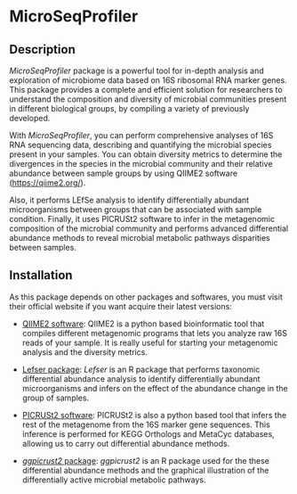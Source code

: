 # MicroSeqProfiler

## Description

*MicroSeqProfiler* package is a powerful tool for in-depth analysis and
exploration of microbiome data based on 16S ribosomal RNA marker genes. 
This package provides a complete and efficient solution for researchers to 
understand the composition and diversity of microbial communities present 
in different biological groups, by compiling a variety of previously 
developed.

With *MicroSeqProfiler*, you can perform comprehensive analyses of 16S RNA 
sequencing data, describing and quantifying the microbial species present
in your samples. You can obtain diversity metrics to determine the divergences 
in the species in the microbial community and their relative abundance between 
sample groups by using QIIME2 software (https://qiime2.org/).

Also, it performs LEfSe analysis to identify differentially abundant 
microorganisms between groups that can be associated with sample condition.
Finally, it uses PICRUSt2 software to infer in the metagenomic composition
of the microbial community and performs advanced differential abundance
methods to reveal microbial metabolic pathways disparities between samples. 


## Installation

As this package depends on other packages and softwares, you must visit
their official website if you want acquire their latest versions:

-   [QIIME2 software](https://docs.qiime2.org/): QIIME2 is a python
    based bioinformatic tool that compiles different metagenomic
    programs that lets you analyze raw 16S reads of your sample. It is
    really useful for starting your metagenomic analysis and the
    diversity metrics.

-   [Lefser package](https://github.com/waldronlab/lefser): *Lefser* is
    an R package that performs taxonomic differential abundance analysis
    to identify differentially abundant microorganisms and infers on the
    effect of the abundance change in the group of samples.

-   [PICRUSt2 software](https://github.com/picrust/picrust2): PICRUSt2
    is also a python based tool that infers the rest of the metagenome
    from the 16S marker gene sequences. This inference is performed for
    KEGG Orthologs and MetaCyc databases, allowing us to carry out
    differential abundance methods.

-   [*ggpicrust2*
    package](https://github.com/cafferychen777/ggpicrust2): *ggpicrust2*
    is an R package used for the these differential abundance methods
    and the graphical illustration of the differentially active
    microbial metabolic pathways.
